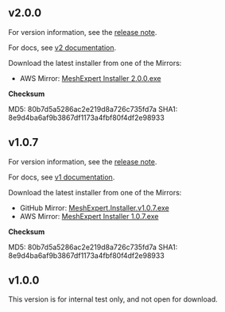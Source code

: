 ## v2.0.0

For version information, see the [release note](release-notes.md#v200).

For docs, see [v2 documentation](http://docs.datamesh.com/projects/me-live/en/v2 "v2 doc").

Download the latest installer from one of the Mirrors:

- AWS Mirror: [MeshExpert Installer 2.0.0.exe](https://meshexpert-us.s3.amazonaws.com/MeshExpert%20Installer%202.0.0.exe)

**Checksum**

MD5: 80b7d5a5286ac2e219d8a726c735fd7a
SHA1: 8e9d4ba6af9b3867df1173a4fbf80f4df2e98933

## v1.0.7

For version information, see the [release note](release-notes.md#v107).

For docs, see [v1 documentation](http://docs.datamesh.com/projects/me-live/en/v1 "v1 doc").

Download the latest installer from one of the Mirrors:

* GitHub Mirror: [MeshExpert.Installer.v1.0.7.exe](https://github.com/DataMesh-OpenSource/MeshExpert-Live/releases/download/v1.0.7/MeshExpert.Installer.v1.0.7.exe "MeshExpert Installer v1.0.7")
* AWS Mirror: [MeshExpert Installer 1.0.7.exe](https://meshexpert-us.s3.amazonaws.com/MeshExpert%20Installer%201.0.7.exe)

**Checksum**

MD5: 80b7d5a5286ac2e219d8a726c735fd7a
SHA1: 8e9d4ba6af9b3867df1173a4fbf80f4df2e98933

## v1.0.0

This version is for internal test only, and not open for download.